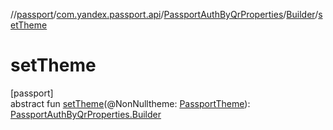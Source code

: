 //[passport](../../../../index.md)/[com.yandex.passport.api](../../index.md)/[PassportAuthByQrProperties](../index.md)/[Builder](index.md)/[setTheme](set-theme.md)

# setTheme

[passport]\
abstract fun [setTheme](set-theme.md)(@NonNulltheme: [PassportTheme](../../-passport-theme/index.md)): [PassportAuthByQrProperties.Builder](index.md)
